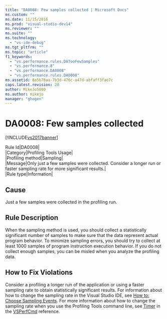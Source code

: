 ```yaml
---
title: "DA0008: Few samples collected | Microsoft Docs"
ms.custom: ""
ms.date: 11/15/2016
ms.prod: "visual-studio-dev14"
ms.reviewer: ""
ms.suite: ""
ms.technology: 
  - "vs-ide-debug"
ms.tgt_pltfrm: ""
ms.topic: "article"
f1_keywords: 
  - "vs.performance.rules.DATooFewSamples"
  - "vs.performance.8"
  - "vs.performance.DA0008"
  - "vs.performance.rules.DA0008"
ms.assetid: 8a5b78aa-7b3d-476c-a47d-abfaff3fae7c
caps.latest.revision: 20
author: MikeJo5000
ms.author: mikejo
manager: "ghogen"
---
```

# DA0008: Few samples collected
[!INCLUDE[vs2017banner](../includes/vs2017banner.md)]

Rule Id|DA0008|  
|Category|Profiling Tools Usage|  
|Profiling method|Sampling|  
|Message|Only just a few samples were collected. Consider a longer run or faster sampling rate for more significant results.|  
|Rule type|Information|  
  
## Cause  
 Just a few samples were collected in the profiling run.  
  
## Rule Description  
 When the sampling method is used, you should collect a statistically significant number of samples to make sure that the data represent actual program behavior. To minimize sampling errors, you should try to collect at least 1000 samples of program instruction execution behavior. If you do not collect enough samples, you can be misled when you analyze the profiling data.  
  
## How to Fix Violations  
 Consider a profiling a longer run of the application or using a faster sampling rate to obtain statistically significant results. For information about how to change the sampling rate in the Visual Studio IDE, see [How to: Choose Sampling Events](../profiling/how-to-choose-sampling-events.md). For more information about how to change the sampling rate when you use the Profiling Tools command line, see [Timer](../profiling/timer.md) in the [VSPerfCmd](../profiling/vsperfcmd.md) reference.




